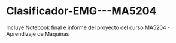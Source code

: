 # Clasificador-EMG---MA5204
Incluye Notebook final e informe del proyecto del curso MA5204 - Aprendizaje de Máquinas
